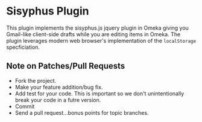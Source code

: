 # Sisyphus Plugin
This plugin implements the sisyphus.js jquery plugin in Omeka giving you
Gmail-like client-side drafts while you are editing items in Omeka. The
plugin leverages modern web browser's implementation of the
`localStorage` specficiation. 

## Note on Patches/Pull Requests
* Fork the project.
* Make your feature addition/bug fix.
* Add test for your code. This is important so we don't unintentionally
  break your code in a futre version.
* Commit
* Send a pull request...bonus points for topic branches.

